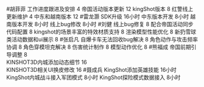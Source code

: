 #胡菲菲 
工作进度跟进及安排   4
帝国活动版本更新 12
kingShot版本  8
红警线上更新维护 4
中东和越南版本   12
#雷龙灏 
SDK升级      16小时
中东版本开发  8小时
越南版本开发  8小时
线上bug修改   8小时
#刘健 
线上bug修复	8
配合帝国活动同步代码配置	8
kingshot的场景丰富的特效材质支持	8
渲染模型性能优化	8
新扔雪球类活动数据和ui展示	8
#张启凡 
自爆卡车无法回收bug解决  8
角色动作与攻击频率协调  8
角色穿模坦克解决  8
伤害统计制作  8
模型动作优化 8
#熊福成 
帝国前期引导调整          8   
KINSHOT3D内城添加动态细节        16  
KINSHOT3D相关UI换皮修改            16
#聂成兵 
KingShot添加英雄技能         16小时
KingShot内城战斗接入军团模式  8小时
KingShot探险模式数据接入      8小时